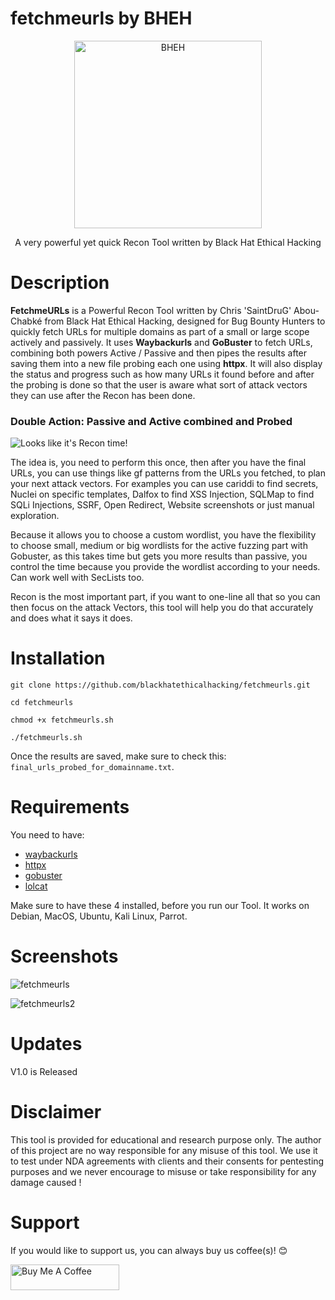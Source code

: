 # fetchmeurls by BHEH 


<p align="center">
<a href="https://www.blackhatethicalhacking.com"><img src="https://www.blackhatethicalhacking.com/wp-content/uploads/2022/06/BHEH_logo.png" width="300px" alt="BHEH"></a>
</p>

<p align="center">
A very powerful yet quick Recon Tool written by Black Hat Ethical Hacking
</p>

# Description

**FetchmeURLs** is a Powerful Recon Tool written by Chris 'SaintDruG' Abou-Chabké from Black Hat Ethical Hacking, designed for Bug Bounty Hunters to quickly fetch URLs for multiple domains as part of a small or large scope actively and passively. It uses **Waybackurls** and **GoBuster** to fetch URLs, combining both powers Active / Passive and then pipes the results after saving them into a new file probing each one using **httpx**. It will also display the status and progress such as how many URLs it found before and after the probing is done so that the user is aware what sort of attack vectors they can use after the Recon has been done.

### **Double Action: Passive and Active combined and Probed**

![Looks like it's Recon time!](https://github.com/blackhatethicalhacking/fetchmeurls/assets/13942386/cfaab7b8-8d85-4316-a354-562031ca703b)


The idea is, you need to perform this once, then after you have the final URLs, you can use things like gf patterns from the URLs you fetched, to plan your next attack vectors. For examples you can use cariddi to find secrets, Nuclei on specific templates, Dalfox to find XSS Injection, SQLMap to find SQLi Injections, SSRF, Open Redirect, Website screenshots or just manual exploration.

Because it allows you to choose a custom wordlist, you have the flexibility to choose small, medium or big wordlists for the active fuzzing part with Gobuster, as this takes time but gets you more results than passive, you control the time because you provide the wordlist according to your needs. Can work well with SecLists too.

Recon is the most important part, if you want to one-line all that so you can then focus on the attack Vectors, this tool will help you do that accurately and does what it says it does.

# Installation

`git clone https://github.com/blackhatethicalhacking/fetchmeurls.git`

`cd fetchmeurls`

`chmod +x fetchmeurls.sh`

`./fetchmeurls.sh`

Once the results are saved, make sure to check this: `final_urls_probed_for_domainname.txt`.

# Requirements

You need to have:

- [waybackurls](https://github.com/tomnomnom/waybackurls)
- [httpx](https://github.com/projectdiscovery/httpx)
- [gobuster](https://github.com/OJ/gobuster)
- [lolcat](https://github.com/busyloop/lolcat)

Make sure to have these 4 installed, before you run our Tool. It works on Debian, MacOS, Ubuntu, Kali Linux, Parrot.

# Screenshots

![fetchmeurls](https://github.com/blackhatethicalhacking/fetchmeurls/assets/13942386/b386407b-d741-4115-b1e7-965a112e3780)

![fetchmeurls2](https://github.com/blackhatethicalhacking/fetchmeurls/assets/13942386/da3b5e09-3642-427c-b065-e4395ec349c0)


# Updates

V1.0 is Released

# Disclaimer

This tool is provided for educational and research purpose only. The author of this project are no way responsible for any misuse of this tool. 
We use it to test under NDA agreements with clients and their consents for pentesting purposes and we never encourage to misuse or take responsibility for any damage caused !

# Support

If you would like to support us, you can always buy us coffee(s)! :blush:

<a href="https://www.buymeacoffee.com/bheh" target="_blank"><img src="https://cdn.buymeacoffee.com/buttons/default-orange.png" alt="Buy Me A Coffee" height="41" width="174"></a>


